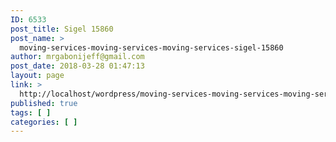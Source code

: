 ```yaml
---
ID: 6533
post_title: Sigel 15860
post_name: >
  moving-services-moving-services-moving-services-sigel-15860
author: mrgabonijeff@gmail.com
post_date: 2018-03-28 01:47:13
layout: page
link: >
  http://localhost/wordpress/moving-services-moving-services-moving-services-sigel-15860/
published: true
tags: [ ]
categories: [ ]
---
```

